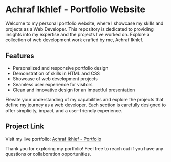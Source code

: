 # Achraf Ikhlef - Portfolio Website

Welcome to my personal portfolio website, where I showcase my skills and projects as a Web Developer. This repository is dedicated to providing insights into my expertise and the projects I've worked on. Explore a collection of web development work crafted by me, Achraf Ikhlef.

## Features

- Personalized and responsive portfolio design
- Demonstration of skills in HTML and CSS
- Showcase of web development projects
- Seamless user experience for visitors
- Clean and innovative design for an impactful presentation

Elevate your understanding of my capabilities and explore the projects that define my journey as a web developer. Each section is carefully designed to offer simplicity, impact, and a user-friendly experience.

## Project Link

Visit my live portfolio: [Achraf Ikhlef - Portfolio](https://achrafikhlef.github.io/Portfolio/)


Thank you for exploring my portfolio! Feel free to reach out if you have any questions or collaboration opportunities.
